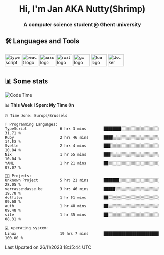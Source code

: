 <h1 align="center">Hi, I'm Jan AKA Nutty(Shrimp)</h1>
<h3 align="center">A computer science student @ Ghent university</h3>

<h2 align="left">🛠️ Languages and Tools</h2>

###

<div align="left">
  <img src="https://cdn.jsdelivr.net/gh/devicons/devicon/icons/typescript/typescript-original.svg" height="40" width="52" alt="typescript logo"  />
  <img src="https://cdn.jsdelivr.net/gh/devicons/devicon/icons/react/react-original.svg" height="40" width="52" alt="react logo"  />
  <img src="https://cdn.jsdelivr.net/gh/devicons/devicon/icons/sass/sass-original.svg" height="40" width="52" alt="sass logo"  />
  <img src="https://cdn.jsdelivr.net/gh/devicons/devicon/icons/rust/rust-plain.svg" height="40" width="52" alt="rust logo"  />
  <img src="https://cdn.jsdelivr.net/gh/devicons/devicon/icons/go/go-original.svg" height="40" width="52" alt="go logo"  />
  <img src="https://cdn.jsdelivr.net/gh/devicons/devicon/icons/lua/lua-original.svg" height="40" width="52" alt="lua logo"  />
  <img src="https://cdn.jsdelivr.net/gh/devicons/devicon/icons/docker/docker-original.svg" height="40" width="52" alt="docker logo"  />
</div>

<h2>📊 Some stats</h2>

<!--START_SECTION:waka-->
![Code Time](http://img.shields.io/badge/Code%20Time-3%2C942%20hrs%2049%20mins-blue)

📊 **This Week I Spent My Time On** 

```text
🕑︎ Time Zone: Europe/Brussels

💬 Programming Languages: 
TypeScript               6 hrs 3 mins        ████████░░░░░░░░░░░░░░░░░   31.71 % 
Ruby                     2 hrs 46 mins       ████░░░░░░░░░░░░░░░░░░░░░   14.53 % 
Svelte                   2 hrs 4 mins        ███░░░░░░░░░░░░░░░░░░░░░░   10.84 % 
Nix                      1 hr 55 mins        ███░░░░░░░░░░░░░░░░░░░░░░   10.04 % 
YAML                     1 hr 21 mins        ██░░░░░░░░░░░░░░░░░░░░░░░   07.07 % 

🐱‍💻 Projects: 
Unknown Project          5 hrs 21 mins       ███████░░░░░░░░░░░░░░░░░░   28.05 % 
verrassendasse.be        3 hrs 46 mins       █████░░░░░░░░░░░░░░░░░░░░   19.78 % 
dotfiles                 1 hr 51 mins        ██░░░░░░░░░░░░░░░░░░░░░░░   09.68 % 
auth                     1 hr 48 mins        ██░░░░░░░░░░░░░░░░░░░░░░░   09.48 % 
site                     1 hr 35 mins        ██░░░░░░░░░░░░░░░░░░░░░░░   08.31 % 

💻 Operating System: 
Linux                    19 hrs 7 mins       █████████████████████████   100.00 % 
```


 Last Updated on 26/11/2023 18:35:44 UTC
<!--END_SECTION:waka-->
